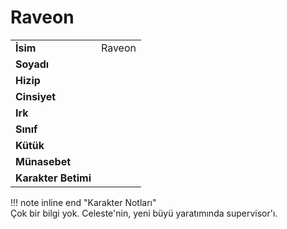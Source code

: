 # Raveon   
  
  
|  |  |  
|---|---|  
| **İsim** | Raveon |  
| **Soyadı** |  |  
| **Hizip** |  |  
| **Cinsiyet** |  |  
| **Irk** |  |  
| **Sınıf** |  |  
| **Kütük** |  |  
| **Münasebet** |  |  
| **Karakter Betimi** |  |  
  
  
!!! note inline end "Karakter Notları"  
	Çok bir bilgi yok. Celeste'nin, yeni büyü yaratımında supervisor'ı.  
  